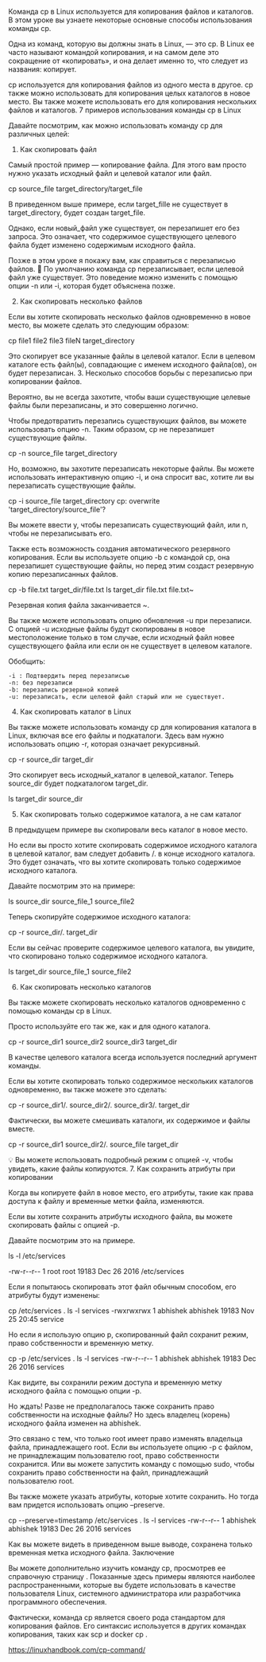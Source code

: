 Команда cp в Linux используется для копирования файлов и каталогов. В этом уроке вы узнаете некоторые основные способы использования команды cp.

Одна из команд, которую вы должны знать в Linux, — это cp. В Linux ее часто называют командой копирования, и на самом деле это сокращение от «копировать», и она делает именно то, что следует из названия: копирует.

cp используется для копирования файлов из одного места в другое. cp также можно использовать для копирования целых каталогов в новое место. Вы также можете использовать его для копирования нескольких файлов и каталогов.
7 примеров использования команды cp в Linux

Давайте посмотрим, как можно использовать команду cp для различных целей:

1. Как скопировать файл

Самый простой пример — копирование файла. Для этого вам просто нужно указать исходный файл и целевой каталог или файл.

cp source_file target_directory/target_file

В приведенном выше примере, если target_fille не существует в target_directory, будет создан target_file.

Однако, если новый_файл уже существует, он перезапишет его без запроса. Это означает, что содержимое существующего целевого файла будет изменено содержимым исходного файла.

Позже в этом уроке я покажу вам, как справиться с перезаписью файлов.
📄
По умолчанию команда cp перезаписывает, если целевой файл уже существует. Это поведение можно изменить с помощью опции -n или -i, которая будет объяснена позже.

2. Как скопировать несколько файлов

Если вы хотите скопировать несколько файлов одновременно в новое место, вы можете сделать это следующим образом:

cp file1 file2 file3 fileN target_directory

Это скопирует все указанные файлы в целевой каталог. Если в целевом каталоге есть файл(ы), совпадающие с именем исходного файла(ов), он будет перезаписан.
3. Несколько способов борьбы с перезаписью при копировании файлов.

Вероятно, вы не всегда захотите, чтобы ваши существующие целевые файлы были перезаписаны, и это совершенно логично.

Чтобы предотвратить перезапись существующих файлов, вы можете использовать опцию -n. Таким образом, cp не перезапишет существующие файлы.

cp -n source_file target_directory

Но, возможно, вы захотите перезаписать некоторые файлы. Вы можете использовать интерактивную опцию -i, и она спросит вас, хотите ли вы перезаписать существующие файлы.

cp -i source_file target_directory
cp: overwrite 'target_directory/source_file'?

Вы можете ввести y, чтобы перезаписать существующий файл, или n, чтобы не перезаписывать его.

Также есть возможность создания автоматического резервного копирования. Если вы используете опцию -b с командой cp, она перезапишет существующие файлы, но перед этим создаст резервную копию перезаписанных файлов.

cp -b file.txt target_dir/file.txt
ls target_dir
file.txt file.txt~

Резервная копия файла заканчивается ~.

Вы также можете использовать опцию обновления -u при перезаписи. С опцией -u исходные файлы будут скопированы в новое местоположение только в том случае, если исходный файл новее существующего файла или если он не существует в целевом каталоге.

Обобщить:

    -i : Подтвердить перед перезаписью
    -n: без перезаписи
    -b: перезапись резервной копией
    -u: перезаписать, если целевой файл старый или не существует. 

4. Как скопировать каталог в Linux

Вы также можете использовать команду cp для копирования каталога в Linux, включая все его файлы и подкаталоги. Здесь вам нужно использовать опцию -r, которая означает рекурсивный.

cp -r source_dir target_dir

Это скопирует весь исходный_каталог в целевой_каталог. Теперь source_dir будет подкаталогом target_dir.

ls target_dir
source_dir

5. Как скопировать только содержимое каталога, а не сам каталог

В предыдущем примере вы скопировали весь каталог в новое место.

Но если вы просто хотите скопировать содержимое исходного каталога в целевой каталог, вам следует добавить /. в конце исходного каталога. Это будет означать, что вы хотите скопировать только содержимое исходного каталога.

Давайте посмотрим это на примере:

ls source_dir
source_file_1 source_file2

Теперь скопируйте содержимое исходного каталога:

cp -r source_dir/. target_dir

Если вы сейчас проверите содержимое целевого каталога, вы увидите, что скопировано только содержимое исходного каталога.

ls target_dir
source_file_1 source_file2

6. Как скопировать несколько каталогов

Вы также можете скопировать несколько каталогов одновременно с помощью команды cp в Linux.

Просто используйте его так же, как и для одного каталога.

cp -r source_dir1 source_dir2 source_dir3 target_dir

В качестве целевого каталога всегда используется последний аргумент команды.

Если вы хотите скопировать только содержимое нескольких каталогов одновременно, вы также можете это сделать:

cp -r source_dir1/. source_dir2/. source_dir3/. target_dir

Фактически, вы можете смешивать каталоги, их содержимое и файлы вместе.

cp -r source_dir1 source_dir2/. source_file target_dir

💡
Вы можете использовать подробный режим с опцией -v, чтобы увидеть, какие файлы копируются.
7. Как сохранить атрибуты при копировании

Когда вы копируете файл в новое место, его атрибуты, такие как права доступа к файлу и временные метки файла, изменяются.

Если вы хотите сохранить атрибуты исходного файла, вы можете скопировать файлы с опцией -p.

Давайте посмотрим это на примере.

ls -l /etc/services 

-rw-r--r-- 1 root root 19183 Dec 26  2016 /etc/services

Если я попытаюсь скопировать этот файл обычным способом, его атрибуты будут изменены:

cp /etc/services .
ls -l services 
-rwxrwxrwx 1 abhishek abhishek 19183 Nov 25 20:45 service

Но если я использую опцию p, скопированный файл сохранит режим, право собственности и временную метку.

cp -p /etc/services .
ls -l services 
-rw-r--r-- 1 abhishek abhishek 19183 Dec 26 2016 services

Как видите, вы сохранили режим доступа и временную метку исходного файла с помощью опции -p.

Но ждать! Разве не предполагалось также сохранить право собственности на исходные файлы? Но здесь владелец (корень) исходного файла изменен на abhishek.

Это связано с тем, что только root имеет право изменять владельца файла, принадлежащего root. Если вы используете опцию -p с файлом, не принадлежащим пользователю root, право собственности сохранится. Или вы можете запустить команду с помощью sudo, чтобы сохранить право собственности на файл, принадлежащий пользователю root.

Вы также можете указать атрибуты, которые хотите сохранить. Но тогда вам придется использовать опцию –preserve.

cp --preserve=timestamp /etc/services .
ls -l services 
-rw-r--r-- 1 abhishek abhishek 19183 Dec 26  2016 services

Как вы можете видеть в приведенном выше выводе, сохранена только временная метка исходного файла.
Заключение

Вы можете дополнительно изучить команду cp, просмотрев ее справочную страницу . Показанные здесь примеры являются наиболее распространенными, которые вы будете использовать в качестве пользователя Linux, системного администратора или разработчика программного обеспечения.

Фактически, команда cp является своего рода стандартом для копирования файлов. Его синтаксис используется в других командах копирования, таких как scp и docker cp . 

https://linuxhandbook.com/cp-command/
